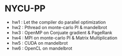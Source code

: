 # NYCU-PP

* hw1 : Let the compiler do parallel optimization
* hw2 : Pthread on monte-carlo PI & mandelbrot
* hw3 : OpenMP on Conjuate gradient & PageRank
* hw4 : MPI on monte-carlo PI & Matrix Multiplication
* hw5 : CUDA on mandelbrot
* hw6 : OpenCL on mandelbrot
